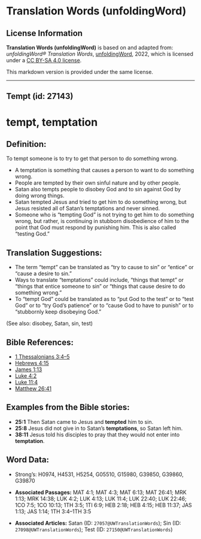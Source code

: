 # Translation Words (unfoldingWord)

## License Information

**Translation Words (unfoldingWord)** is based on and adapted from: _unfoldingWord® Translation Words_, [unfoldingWord](https://unfoldingword.org/utw), 2022, which is licensed under a [CC BY-SA 4.0 license](https://creativecommons.org/licenses/by-sa/4.0/legalcode.en).

This markdown version is provided under the same license.



--------------------------------

## Tempt (id: 27143)

tempt, temptation
=================

Definition:
-----------

To tempt someone is to try to get that person to do something wrong.

* A temptation is something that causes a person to want to do something wrong.
* People are tempted by their own sinful nature and by other people.
* Satan also tempts people to disobey God and to sin against God by doing wrong things.
* Satan tempted Jesus and tried to get him to do something wrong, but Jesus resisted all of Satan’s temptations and never sinned.
* Someone who is “tempting God” is not trying to get him to do something wrong, but rather, is continuing in stubborn disobedience of him to the point that God must respond by punishing him. This is also called “testing God.”

Translation Suggestions:
------------------------

* The term “tempt” can be translated as “try to cause to sin” or “entice” or “cause a desire to sin.”
* Ways to translate “temptations” could include, “things that tempt” or “things that entice someone to sin” or “things that cause desire to do something wrong.”
* To “tempt God” could be translated as to “put God to the test” or to “test God” or to “try God’s patience” or to “cause God to have to punish” or to “stubbornly keep disobeying God.”

(See also: disobey, Satan, sin, test)

Bible References:
-----------------

* [1 Thessalonians 3:4–5](https://ref.ly/1Thess3:4-1Thess3:5)
* [Hebrews 4:15](https://ref.ly/Heb4:15)
* [James 1:13](https://ref.ly/Jas1:13)
* [Luke 4:2](https://ref.ly/Luke4:2)
* [Luke 11:4](https://ref.ly/Luke11:4)
* [Matthew 26:41](https://ref.ly/Matt26:41)

Examples from the Bible stories:
--------------------------------

* **25:1** Then Satan came to Jesus and **tempted** him to sin.
* **25:8** Jesus did not give in to Satan’s **temptations**, so Satan left him.
* **38:11** Jesus told his disciples to pray that they would not enter into **temptation**.

Word Data:
----------

* Strong’s: H0974, H4531, H5254, G05510, G15980, G39850, G39860, G39870

* **Associated Passages:** MAT 4:1; MAT 4:3; MAT 6:13; MAT 26:41; MRK 1:13; MRK 14:38; LUK 4:2; LUK 4:13; LUK 11:4; LUK 22:40; LUK 22:46; 1CO 7:5; 1CO 10:13; 1TH 3:5; 1TI 6:9; HEB 2:18; HEB 4:15; HEB 11:37; JAS 1:13; JAS 1:14; 1TH 3:4–1TH 3:5
* **Associated Articles:** Satan (ID: `27057@UWTranslationWords`); Sin (ID: `27098@UWTranslationWords`); Test (ID: `27150@UWTranslationWords`)

